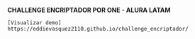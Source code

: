 **CHALLENGE ENCRIPTADOR POR ONE - ALURA LATAM**

`[Visualizar demo] https://eddievasquez2110.github.io/challenge_encriptador/`